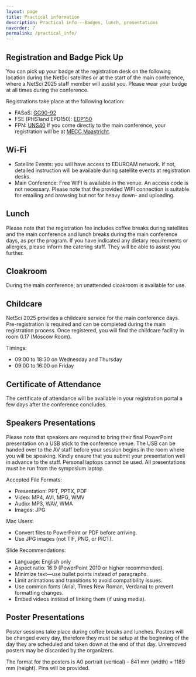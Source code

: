 ```yaml
---
layout: page
title: Practical information
description: Practical info---Badges, lunch, presentations
navorder: 7
permalink: /practical_info/
---
```





Registration and Badge Pick Up
------------------------------
You can pick up your badge at the registration desk on the following location during the NetSci satellites or at the start of the main conference, where a NetSci 2025 staff member will assist you. Please wear your badge at all times during the conference.

Registrations take place at the following location:
- FASoS: [GG90-92](https://maps.app.goo.gl/Es4gXeNqmXDfCEC47)
- FSE (PHS1and EPD150): [EDP150](https://maps.app.goo.gl/MMmtLs3pW2aWT6DU8)
- FPN: [UNS40](https://maps.app.goo.gl/yTF7bU3pdtQfGmG78)
If you come directly to the main conference, your registration will be at [MECC Maastricht](https://www.google.com/maps/dir//Forum+100,+6229+GS+Maastricht/@50.8378029,5.7106924,17z/data=!4m8!4m7!1m0!1m5!1m1!1s0x47c0e984d23c2ceb:0x632331a6bf613f76!2m2!1d5.713183!2d50.837747?entry=ttu&g_ep=EgoyMDI1MDUyMS4wIKXMDSoJLDEwMjExNDU1SAFQAw%3D%3D).



Wi-Fi
-----
- Satellite Events: you will have access to EDUROAM network. If not, detailed instruction will be available during satellite events at registration desks.
- Main Conference: Free WIFI is available in the venue. An access code is not necessary. Please note that the provided WIFI connection is suitable for emailing and browsing but not for heavy down- and uploading.


Lunch
-----
Please note that the registration fee includes coffee breaks during satellites and the main conference and lunch breaks during the main conference days, as per the program. If you have indicated any dietary requirements or allergies, please inform the catering staff. They will be able to assist you further.

Cloakroom
---------
During the main conference, an unattended cloakroom is available for use.

Childcare
---------
NetSci 2025 provides a childcare service for the main conference days. Pre-registration is required and can be completed during the main registration process. Once registered, you will find the childcare facility in room 0.17 (Moscow Room).

Timings:  
- 09:00 to 18:30 on Wednesday and Thursday  
- 09:00 to 16:00 on Friday

Certificate of Attendance
-------------------------
The certificate of attendance will be available in your registration portal a few days after the conference concludes.

Speakers Presentations
----------------------
Please note that speakers are required to bring their final PowerPoint presentation on a USB stick to the conference venue. The USB can be handed over to the AV staff before your session begins in the room where you will be speaking. Kindly ensure that you submit your presentation well in advance to the staff. Personal laptops cannot be used. All presentations must be run from the symposium laptop.

Accepted File Formats:
- Presentation: PPT, PPTX, PDF  
- Video: MP4, AVI, MPG, WMV  
- Audio: MP3, WAV, WMA  
- Images: JPG  

Mac Users:
- Convert files to PowerPoint or PDF before arriving.  
- Use JPG images (not TIF, PNG, or PICT).  

Slide Recommendations:
- Language: English only  
- Aspect ratio: 16:9 (PowerPoint 2010 or higher recommended).  
- Minimize text—use bullet points instead of paragraphs.  
- Limit animations and transitions to avoid compatibility issues.  
- Use common fonts (Arial, Times New Roman, Verdana) to prevent formatting changes.  
- Embed videos instead of linking them (if using media).  

Poster Presentations
--------------------
Poster sessions take place during coffee breaks and lunches. Posters will be changed every day, therefore they must be setup at the beginning of the day they are scheduled and taken down at the end of that day. Unremoved posters may be discarded by the organizers.

The format for the posters is A0 portrait (vertical) – 841 mm (width) × 1189 mm (height). Pins will be provided.

